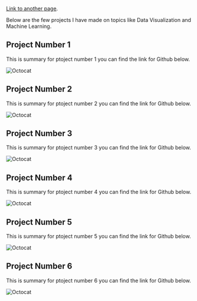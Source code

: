 [Link to another page](./another-page.html).

Below are the few projects I have made on topics like Data Visualization and Machine Learning.

## Project Number 1

This is summary for ptoject number 1
you can find the link for Github below.

![Octocat](https://github.githubassets.com/images/icons/emoji/octocat.png)

## Project Number 2

This is summary for ptoject number 2
you can find the link for Github below.

![Octocat](https://github.githubassets.com/images/icons/emoji/octocat.png)

## Project Number 3

This is summary for ptoject number 3
you can find the link for Github below.

![Octocat](https://github.githubassets.com/images/icons/emoji/octocat.png)

## Project Number 4

This is summary for ptoject number 4
you can find the link for Github below.

![Octocat](https://github.githubassets.com/images/icons/emoji/octocat.png)

## Project Number 5

This is summary for ptoject number 5
you can find the link for Github below.

![Octocat](https://github.githubassets.com/images/icons/emoji/octocat.png)

## Project Number 6

This is summary for ptoject number 6
you can find the link for Github below.

![Octocat](https://github.githubassets.com/images/icons/emoji/octocat.png)
